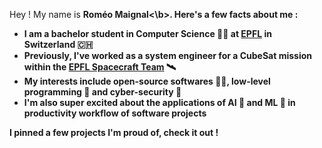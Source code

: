 Hey ! My name is <b>Roméo Maignal<\b>. Here's a few facts about me :
- I am a bachelor student in Computer Science 👨‍💻 at [<b>EPFL</b>](https://www.epfl.ch/) in Switzerland 🇨🇭
- Previously, I've worked as a system engineer for a CubeSat mission within the [<b>EPFL Spacecraft Team</b>](https://www.epflspacecraftteam.ch/) 🛰️
- My interests include open-source softwares ⛓️‍💥, low-level programming 💾 and cyber-security 🔐
- I'm also super excited about the applications of AI 🤖 and ML 🧠 in productivity workflow of software projects

<b>I pinned a few projects I'm proud of, check it out !</b>
